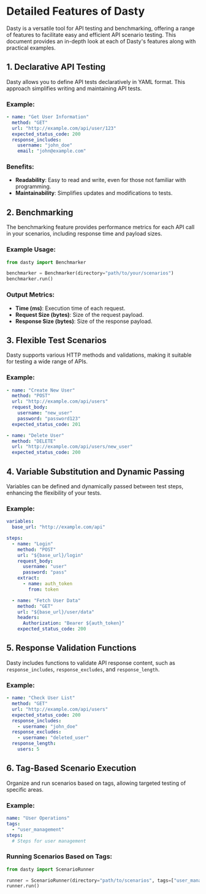 # Detailed Features of Dasty

Dasty is a versatile tool for API testing and benchmarking, offering a range of features to facilitate easy and efficient API scenario testing. This document provides an in-depth look at each of Dasty's features along with practical examples.

## 1. Declarative API Testing

Dasty allows you to define API tests declaratively in YAML format. This approach simplifies writing and maintaining API tests.

### Example:

```yaml
- name: "Get User Information"
  method: "GET"
  url: "http://example.com/api/user/123"
  expected_status_code: 200
  response_includes:
    username: "john_doe"
    email: "john@example.com"
```

### Benefits:

- **Readability**: Easy to read and write, even for those not familiar with programming.
- **Maintainability**: Simplifies updates and modifications to tests.

## 2. Benchmarking

The benchmarking feature provides performance metrics for each API call in your scenarios, including response time and payload sizes.

### Example Usage:

```python
from dasty import Benchmarker

benchmarker = Benchmarker(directory="path/to/your/scenarios")
benchmarker.run()
```

### Output Metrics:

- **Time (ms)**: Execution time of each request.
- **Request Size (bytes)**: Size of the request payload.
- **Response Size (bytes)**: Size of the response payload.

## 3. Flexible Test Scenarios

Dasty supports various HTTP methods and validations, making it suitable for testing a wide range of APIs.

### Example:

```yaml
- name: "Create New User"
  method: "POST"
  url: "http://example.com/api/users"
  request_body:
    username: "new_user"
    password: "password123"
  expected_status_code: 201

- name: "Delete User"
  method: "DELETE"
  url: "http://example.com/api/users/new_user"
  expected_status_code: 200
```

## 4. Variable Substitution and Dynamic Passing

Variables can be defined and dynamically passed between test steps, enhancing the flexibility of your tests.

### Example:

```yaml
variables:
  base_url: "http://example.com/api"

steps:
  - name: "Login"
    method: "POST"
    url: "${base_url}/login"
    request_body:
      username: "user"
      password: "pass"
    extract:
      - name: auth_token
        from: token

  - name: "Fetch User Data"
    method: "GET"
    url: "${base_url}/user/data"
    headers:
      Authorization: "Bearer ${auth_token}"
    expected_status_code: 200
```

## 5. Response Validation Functions

Dasty includes functions to validate API response content, such as `response_includes`, `response_excludes`, and `response_length`.

### Example:

```yaml
- name: "Check User List"
  method: "GET"
  url: "http://example.com/api/users"
  expected_status_code: 200
  response_includes:
    - username: "john_doe"
  response_excludes:
    - username: "deleted_user"
  response_length:
    users: 5
```

## 6. Tag-Based Scenario Execution

Organize and run scenarios based on tags, allowing targeted testing of specific areas.

### Example:

```yaml
name: "User Operations"
tags:
  - "user_management"
steps:
  # Steps for user management
```

### Running Scenarios Based on Tags:

```python
from dasty import ScenarioRunner

runner = ScenarioRunner(directory="path/to/scenarios", tags=["user_management"])
runner.run()
```
